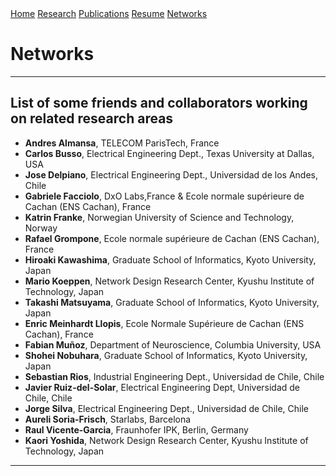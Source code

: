 <div id="navigation">
<a class="navigation" href="index.md" title="Introduction and Contact Information">Home</a>
<a class="navigation" href="research.md" title="Current and Past Projects and Grants">Research</a>
<a class="navigation" href="pub.md" title="Publications">Publications</a>
<a class="navigation" href="resume.md" title="Resume">Resume</a>
<a class="navigation" href="networks.md" title="Networks">Networks</a>
</div>

# Networks

*** 

## List of some friends and collaborators working on related research areas

  * **Andres Almansa**, TELECOM ParisTech, France
  * **Carlos Busso**, Electrical Engineering Dept., Texas University at Dallas, USA
  * **Jose Delpiano**, Electrical Engineering Dept., Universidad de los Andes, Chile
  * **Gabriele Facciolo**, DxO Labs,France & Ecole normale supérieure de Cachan (ENS Cachan), France
  * **Katrin Franke**, Norwegian University of Science and Technology, Norway
  * **Rafael Grompone**, Ecole normale supérieure de Cachan (ENS Cachan), France
  * **Hiroaki Kawashima**, Graduate School of Informatics, Kyoto University, Japan
  * **Mario Koeppen**, Network Design Research Center, Kyushu Institute of Technology, Japan
  * **Takashi Matsuyama**, Graduate School of Informatics, Kyoto University, Japan
  * **Enric Meinhardt Llopis**, Ecole Normale Supérieure de Cachan (ENS Cachan), France
  * **Fabian Muñoz**, Department of Neuroscience, Columbia University, USA
  * **Shohei Nobuhara**, Graduate School of Informatics, Kyoto University, Japan
  * **Sebastian Rios**, Industrial Engineering Dept., Universidad de Chile, Chile
  * **Javier Ruiz-del-Solar**, Electrical Engineering Dept, Universidad de Chile, Chile
  * **Jorge Silva**, Electrical Engineering Dept., Universidad de Chile, Chile
  * **Aureli Soria-Frisch**, Starlabs, Barcelona
  * **Raul Vicente-Garcia**, Fraunhofer IPK, Berlin, Germany
  * **Kaori Yoshida**, Network Design Research Center, Kyushu Institute of Technology, Japan

***